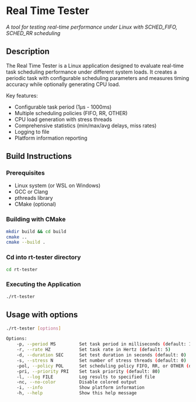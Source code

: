 # Real Time Tester
 
*A tool for testing real-time performance under Linux with SCHED_FIFO, SCHED_RR scheduling*

## Description

The Real Time Tester is a Linux application designed to evaluate real-time task scheduling performance under different system loads. It creates a periodic task with configurable scheduling parameters and measures timing accuracy while optionally generating CPU load.

Key features:
- Configurable task period (1μs - 1000ms)
- Multiple scheduling policies (FIFO, RR, OTHER)
- CPU load generation with stress threads
- Comprehensive statistics (min/max/avg delays, miss rates)
- Logging to file
- Platform information reporting

## Build Instructions

### Prerequisites
- Linux system (or WSL on Windows)
- GCC or Clang
- pthreads library
- CMake (optional)

### Building with CMake
```bash
mkdir build && cd build
cmake ..
cmake --build .
```

### Cd into rt-tester directory
```bash
cd rt-tester
```

### Executing the Application
```bash
./rt-tester
```

## Usage with options
```bash
./rt-tester [options]

Options:
    -p, --period MS         Set task period in milliseconds (default: 100)
    -r, --rate HZ           Set task rate in Hertz (default: 5)
    -d, --duration SEC      Set test duration in seconds (default: 0)
    -s, --stress N          Set number of stress threads (default: 0)
    -pol, --policy POL      Set scheduling policy FIFO, RR, or OTHER (default: FIFO)
    -pri, --priority PRI    Set task priority (default: 80)
    -l, --log FILE          Log results to specified file
    -nc, --no-color         Disable colored output
    -i, --info              Show platform information
    -h, --help              Show this help message
```
